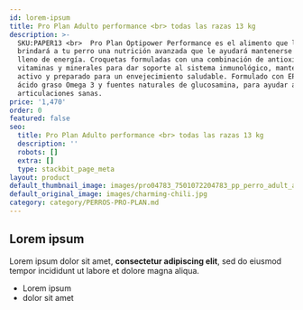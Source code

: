 ```yaml
---
id: lorem-ipsum
title: Pro Plan Adulto performance <br> todas las razas 13 kg
description: >-
  SKU:PAPER13 <br>  Pro Plan Optipower Performance es el alimento que le
  brindará a tu perro una nutrición avanzada que le ayudará mantenerse fuerte y
  lleno de energía. Croquetas formuladas con una combinación de antioxidantes,
  vitaminas y minerales para dar soporte al sistema inmunológico, manteniéndolo
  activo y preparado para un envejecimiento saludable. Formulado con EPA, un
  ácido graso Omega 3 y fuentes naturales de glucosamina, para ayudar a mantener
  articulaciones sanas.
price: '1,470'
order: 0
featured: false
seo:
  title: Pro Plan Adulto performance <br> todas las razas 13 kg
  description: ''
  robots: []
  extra: []
  type: stackbit_page_meta
layout: product
default_thumbnail_image: images/pro04783_7501072204783_pp_perro_adult_all_performance_bulto_15_f_sk.jpg
default_original_image: images/charming-chili.jpg
category: category/PERROS-PRO-PLAN.md
---
```

## Lorem ipsum

Lorem ipsum dolor sit amet, **consectetur adipiscing elit**, sed do eiusmod tempor incididunt ut labore et dolore magna aliqua.

- Lorem ipsum
- dolor sit amet